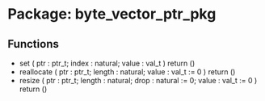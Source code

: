 # Package: byte_vector_ptr_pkg

## Functions
- set <font id="function_arguments">( ptr   : ptr_t; index : natural; value : val_t ) </font> <font id="function_return">return ()</font>
- reallocate <font id="function_arguments">( ptr    : ptr_t; length : natural; value  : val_t := 0 ) </font> <font id="function_return">return ()</font>
- resize <font id="function_arguments">( ptr    : ptr_t; length : natural; drop   : natural := 0; value  : val_t := 0 ) </font> <font id="function_return">return ()</font>
